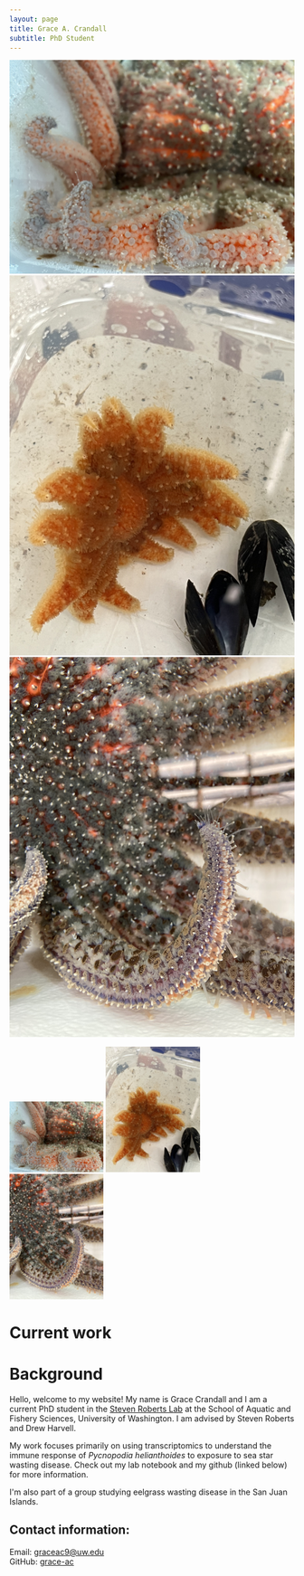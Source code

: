 ```yaml
---
layout: page
title: Grace A. Crandall
subtitle: PhD Student
---
```


![img](/assets/img/pycno_adult_orange.jpeg)    
![img](/assets/img/cheesy_bob_jr.jpeg)     
![img](/assets/img/pycno_adult_purple.JPG)

<img src="/assets/img/pycno_adult_orange.jpeg" alt="Adult Pycnopodia helianthoides" style="max-width: 33%; height: auto;" />

<img src="/assets/img/cheesy_bob_jr.jpeg" alt="Juvenile Pycnopodia helianthoides, Cheesy Bob, Jr" style="max-width: 33%; height: auto;" />

<img src="/assets/img/pycno_adult_purple.JPG" alt="Adult Pycnopodia helianthoides" style="max-width: 33%; height: auto;" />


# Current work

# Background

Hello, welcome to my website! My name is Grace Crandall and I am a current PhD student in the [Steven Roberts Lab](https://faculty.washington.edu/sr320/) at the School of Aquatic and Fishery Sciences, University of Washington. I am advised by Steven Roberts and Drew Harvell.

My work focuses primarily on using transcriptomics to understand the immune response of _Pycnopodia helianthoides_ to exposure to sea star wasting disease. Check out my lab notebook and my github (linked below) for more information.   

I'm also part of a group studying eelgrass wasting disease in the San Juan Islands.


## Contact information:         
Email: graceac9@uw.edu       
GitHub: [grace-ac](https://github.com/grace-ac)      
